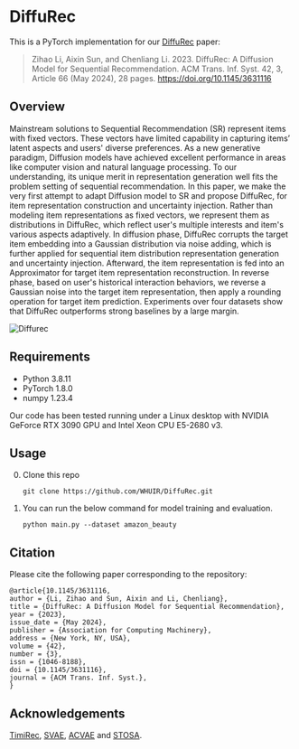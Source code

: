 # DiffuRec

This is a PyTorch implementation for our [DiffuRec](https://arxiv.org/abs/2304.00686) paper:

> Zihao Li, Aixin Sun, and Chenliang Li. 2023. DiffuRec: A Diffusion Model for Sequential Recommendation. ACM Trans. Inf. Syst. 42, 3, Article 66 (May 2024), 28 pages. https://doi.org/10.1145/3631116

## Overview
Mainstream solutions to Sequential Recommendation (SR) represent items with fixed vectors. These vectors have limited capability in capturing items’ latent aspects and users' diverse preferences. As a new generative paradigm, Diffusion models have achieved excellent performance in areas like computer vision and natural language processing. To our understanding, its unique merit in representation generation well fits the problem setting of sequential recommendation. In this paper, we make the very first attempt to adapt Diffusion model to SR and propose DiffuRec, for item representation construction and uncertainty injection. Rather than modeling item representations as fixed vectors, we represent them as distributions in DiffuRec, which reflect user's multiple interests and item's various aspects adaptively. In diffusion phase, DiffuRec corrupts the target item embedding into a Gaussian distribution via noise adding, which is further applied for sequential item distribution representation generation and uncertainty injection. Afterward, the item representation is fed into an Approximator for target item representation reconstruction. In reverse phase, based on user's historical interaction behaviors, we reverse a Gaussian noise into the target item representation, then apply a rounding operation for target item prediction. Experiments over four datasets show that DiffuRec outperforms strong baselines by a large margin.

![Diffurec](asset/diffurec_framework.png)

## Requirements
- Python 3.8.11
- PyTorch 1.8.0
- numpy 1.23.4
  
Our code has been tested running under a Linux desktop with NVIDIA GeForce RTX 3090 GPU and Intel Xeon CPU E5-2680 v3. 

## Usage

0. Clone this repo

    ```
    git clone https://github.com/WHUIR/DiffuRec.git
    ```

2. You can run the below command for model training and evaluation.
    ```
    python main.py --dataset amazon_beauty
    ```

## Citation
Please cite the following paper corresponding to the repository:
```
@article{10.1145/3631116,
author = {Li, Zihao and Sun, Aixin and Li, Chenliang},
title = {DiffuRec: A Diffusion Model for Sequential Recommendation},
year = {2023},
issue_date = {May 2024},
publisher = {Association for Computing Machinery},
address = {New York, NY, USA},
volume = {42},
number = {3},
issn = {1046-8188},
doi = {10.1145/3631116},
journal = {ACM Trans. Inf. Syst.},
}
```

## Acknowledgements

[TimiRec](https://github.com/THUwangcy/ReChorus/tree/CIKM22), [SVAE](https://github.com/noveens/svae_cf), [ACVAE](https://github.com/ACVAE/ACVAE-PyTorch) and [STOSA](https://github.com/zfan20/STOSA).
